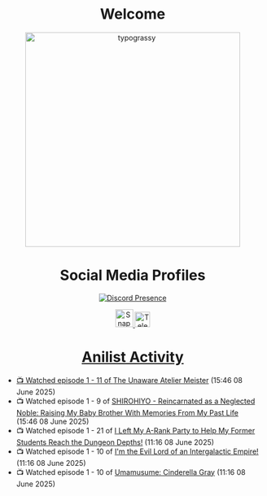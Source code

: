 <div align="center">

# Welcome
<a href="https://github.com/kawarimidoll/typograssy">
    <img alt="typograssy" src="https://typograssy.deno.dev/api?text=%E3%82%88%E3%81%86%E3%81%93%E3%81%9D%E3%81%BF%E3%81%AA%E3%81%95%E3%82%93%20-%20Sheby--&&l0=none&l1=82d9d0&l2=027353&l3=038c4c&l4=01402e&bg=none&frame=none&speed=100&comment=" width="421.99">
</a>

</div>

<div align="center">

# Social Media Profiles

[![Discord Presence](https://lanyard.cnrad.dev/api/612532963938271232)](https://discord.com/users/612532963938271232)


<a href="https://www.snapchat.com/add/a.sheby" title="Snapchat Profile">
    <img src="https://www.freepnglogos.com/uploads/snapchat-logo-png-0.png" width="35" alt="Snapchat Logo" />


<a href="https://t.me/ASheby" title="Telegram Profile">
    <img src="https://www.freepnglogos.com/uploads/telegram-logo-png-0.png" width="30" alt="Telegram Logo" />


</div>

<div align="center">

# Anilist Activity

</div>

<!-- ANILIST_ACTIVITY:start -->

-   📺 Watched episode 1 - 11 of [The Unaware Atelier Meister](https://anilist.co/anime/183133) (15:46 08 June 2025)
-   📺 Watched episode 1 - 9 of [SHIROHIYO - Reincarnated as a Neglected Noble: Raising My Baby Brother With Memories From My Past Life](https://anilist.co/anime/179541) (15:46 08 June 2025)
-   📺 Watched episode 1 - 21 of [I Left My A-Rank Party to Help My Former Students Reach the Dungeon Depths!](https://anilist.co/anime/180812) (11:16 08 June 2025)
-   📺 Watched episode 1 - 10 of [I'm the Evil Lord of an Intergalactic Empire!](https://anilist.co/anime/183274) (11:16 08 June 2025)
-   📺 Watched episode 1 - 10 of [Umamusume: Cinderella Gray](https://anilist.co/anime/180516) (11:16 08 June 2025)

<!-- ANILIST_ACTIVITY:end -->

